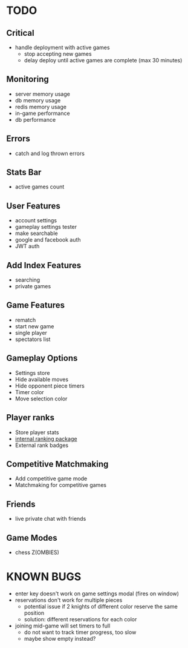 # TODO

## Critical
- handle deployment with active games
  - stop accepting new games
  - delay deploy until active games are complete (max 30 minutes)

## Monitoring
- server memory usage
- db memory usage
- redis memory usage
- in-game performance
- db performance

## Errors
- catch and log thrown errors

## Stats Bar
- active games count

## User Features
- account settings
- gameplay settings tester
- make searchable
- google and facebook auth
- JWT auth

## Add Index Features
- searching
- private games

## Game Features
- rematch
- start new game
- single player
- spectators list

## Gameplay Options
- Settings store
- Hide available moves
- Hide opponent piece timers
- Timer color
- Move selection color

## Player ranks
- Store player stats
- [internal ranking package](https://www.npmjs.com/package/elo-rating)
- External rank badges

## Competitive Matchmaking
- Add competitive game mode
- Matchmaking for competitive games

## Friends
- live private chat with friends

## Game Modes
- chess Z(OMBIES)

# KNOWN BUGS
- enter key doesn't work on game settings modal (fires on window)
- reservations don't work for multiple pieces
  - potential issue if 2 knights of different color reserve the same position
  - solution: different reservations for each color
- joining mid-game will set timers to full
  - do not want to track timer progress, too slow
  - maybe show empty instead?
